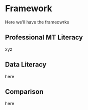 # Framework

Here we'll have the frameowrks

## Professional MT Literacy

xyz

## Data Literacy 

here

## Comparison

here